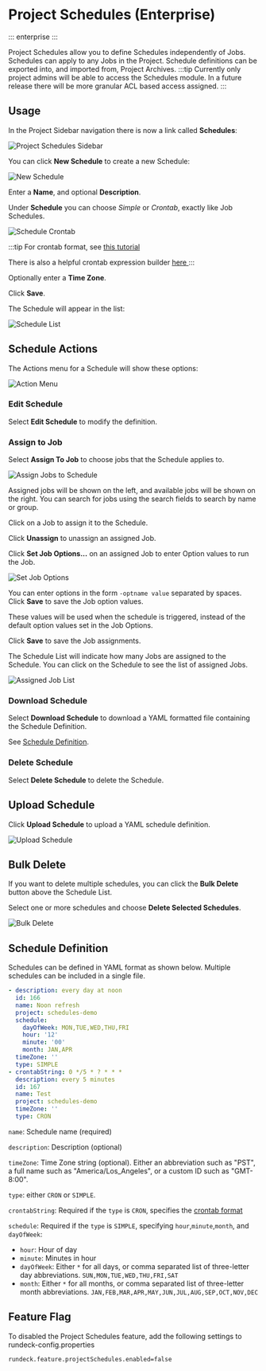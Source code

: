 # Project Schedules (Enterprise)

::: enterprise
:::

Project Schedules allow you to define Schedules independently of Jobs.  Schedules can apply to any Jobs in the Project. Schedule definitions can be exported into, and imported from, Project Archives.
:::tip
Currently only project admins will be able to access the Schedules module.  In a future release there will be more granular ACL based access assigned.
:::

## Usage

In the Project Sidebar navigation there is now a link called **Schedules**:


![Project Schedules Sidebar](/assets/img/project-schedules-sidebar.png)

You can click **New Schedule** to create a new Schedule:

![New Schedule](/assets/img/project-schedules-create-form.png)

Enter a **Name**, and optional **Description**.

Under **Schedule** you can choose *Simple* or *Crontab*, exactly like Job Schedules.

![Schedule Crontab](/assets/img/project-schedules-create-crontab.png)

:::tip
For crontab format, see [this tutorial][crontab]

There is also a helpful crontab expression builder [here ][cronbuilder]
:::

Optionally enter a **Time Zone**.

Click **Save**.

The Schedule will appear in the list:


![Schedule List](/assets/img/project-schedules-list.png)

## Schedule Actions

The Actions menu for a Schedule will show these options:

![Action Menu](/assets/img/project-schedules-action-menu.png)

### Edit Schedule

Select **Edit Schedule** to modify the definition.

### Assign to Job

Select **Assign To Job** to choose jobs that the Schedule applies to.

![Assign Jobs to Schedule](/assets/img/project-schedules-assign-jobs.png)

Assigned jobs will be shown on the left, and available jobs will be shown on the right.  You can search for jobs using the search fields to search by name or group.

Click on a Job to assign it to the Schedule.  

Click **Unassign** to unassign an assigned Job.

Click **Set Job Options...** on an assigned Job to enter Option values to run the Job.

![Set Job Options](/assets/img/project-schedules-set-job-options.png)

You can enter options in the form `-optname value` separated by spaces. Click **Save** to save the Job option values.

These values will be used when the schedule is triggered, instead of the default option values set in the Job Options.

Click **Save** to save the Job assignments.

The Schedule List will indicate how many Jobs are assigned to the Schedule.  You can click on the Schedule to see the list of assigned Jobs.

![Assigned Job List](/assets/img/project-schedules-assigned-job-list.png)

### Download Schedule

Select **Download Schedule** to download a YAML formatted file containing the Schedule Definition.

See [Schedule Definition](#schedule-definition).

### Delete Schedule

Select **Delete Schedule** to delete the Schedule.

## Upload Schedule

Click **Upload Schedule** to upload a YAML schedule definition.

![Upload Schedule](/assets/img/project-schedules-upload-schedule.png)

## Bulk Delete

If you want to delete multiple schedules, you can click the **Bulk Delete** button above the Schedule List.

Select one or more schedules and choose **Delete Selected Schedules**.

![Bulk Delete](/assets/img/project-schedules-bulk-delete.png)

## Schedule Definition

Schedules can be defined in YAML format as shown below. Multiple schedules can be included in a single file.


```yaml
- description: every day at noon
  id: 166
  name: Noon refresh
  project: schedules-demo
  schedule:
    dayOfWeek: MON,TUE,WED,THU,FRI
    hour: '12'
    minute: '00'
    month: JAN,APR
  timeZone: ''
  type: SIMPLE
- crontabString: 0 */5 * ? * * *
  description: every 5 minutes
  id: 167
  name: Test
  project: schedules-demo
  timeZone: ''
  type: CRON
```

`name`: Schedule name (required)

`description`: Description (optional)

`timeZone`: Time Zone string (optional). Either an abbreviation such as "PST", a full name such as "America/Los_Angeles", or a custom ID such as "GMT-8:00".

`type`: either `CRON` or `SIMPLE`.

`crontabString`: Required if the `type` is `CRON`, specifies the [crontab format][crontab]

`schedule`: Required if the `type` is `SIMPLE`, specifying `hour`,`minute`,`month`, and `dayOfWeek`:

- `hour`:   Hour of day
- `minute`:   Minutes in hour
- `dayOfWeek`:   Either `*` for all days, or comma separated list of three-letter day abbreviations. `SUN,MON,TUE,WED,THU,FRI,SAT`
- `month`:   Either `*` for all months, or comma separated list of three-letter month abbreviations. `JAN,FEB,MAR,APR,MAY,JUN,JUL,AUG,SEP,OCT,NOV,DEC`

## Feature Flag

To disabled the Project Schedules feature, add the following settings to rundeck-config.properties

```properties
rundeck.feature.projectSchedules.enabled=false
```

[crontab]: http://www.quartz-scheduler.org/documentation/quartz-2.2.2/tutorials/tutorial-lesson-06.html
[cronbuilder]: https://www.freeformatter.com/cron-expression-generator-quartz.html
